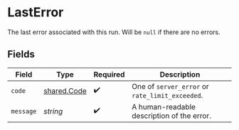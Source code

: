 # LastError

The last error associated with this run. Will be `null` if there are no errors.


## Fields

| Field                                           | Type                                            | Required                                        | Description                                     |
| ----------------------------------------------- | ----------------------------------------------- | ----------------------------------------------- | ----------------------------------------------- |
| `code`                                          | [shared.Code](../../models/shared/code.md)      | :heavy_check_mark:                              | One of `server_error` or `rate_limit_exceeded`. |
| `message`                                       | *string*                                        | :heavy_check_mark:                              | A human-readable description of the error.      |
